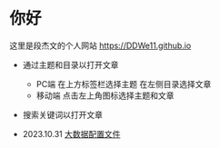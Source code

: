 # 你好

这里是段杰文的个人网站 <https://DDWe11.github.io>

- 通过主题和目录以打开文章
    - PC端 在上方标签栏选择主题 在左侧目录选择文章
    - 移动端 点击左上角图标选择主题和文章
- 搜索关键词以打开文章

- 2023.10.31 [大数据配置文件](/docs/Soft_configuration/BigData/23fall_Bigdata.md)
